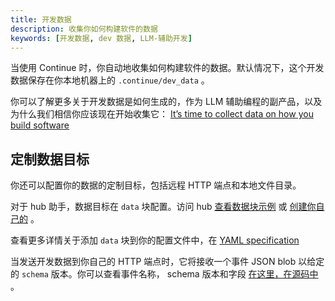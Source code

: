 ```yaml
---
title: 开发数据
description: 收集你如何构建软件的数据
keywords: [开发数据, dev 数据, LLM-辅助开发]
---
```


当使用 Continue 时，你自动地收集如何构建软件的数据。默认情况下，这个开发数据保存在你本地机器上的 `.continue/dev_data` 。

你可以了解更多关于开发数据是如何生成的，作为 LLM 辅助编程的副产品，以及为什么我们相信你应该现在开始收集它： [It’s time to collect data on how you build software](https://blog.continue.dev/its-time-to-collect-data-on-how-you-build-software)

## 定制数据目标

你还可以配置你的数据的定制目标，包括远程 HTTP 端点和本地文件目录。

对于 hub 助手，数据目标在 `data` 块配置。访问 hub [查看数据块示例](https://hub.continue.dev/explore/data) 或 [创建你自己的](https://hub.continue.dev/new?type=block&block=data) 。

查看更多详情关于添加 `data` 块到你的配置文件中，在 [YAML specification](../../yaml-reference.md#data)

当发送开发数据到你自己的 HTTP 端点时，它将接收一个事件 JSON blob 以给定的 `schema` 版本。你可以查看事件名称， schema 版本和字段 [在这里，在源码中](https://github.com/continuedev/continue/tree/main/packages/config-yaml/src/schemas/data) 。

